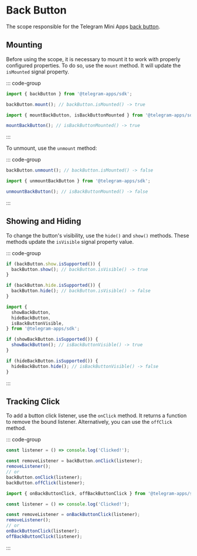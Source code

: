 # Back Button

The scope responsible for the Telegram Mini Apps [back button](../../../../platform/back-button.md).

## Mounting

Before using the scope, it is necessary to mount it to work with properly configured properties. To
do so, use the `mount` method. It will update the `isMounted` signal property.

::: code-group

```ts [Using object]
import { backButton } from '@telegram-apps/sdk';

backButton.mount(); // backButton.isMounted() -> true
```

```ts [Using functions]
import { mountBackButton, isBackButtonMounted } from '@telegram-apps/sdk';

mountBackButton(); // isBackButtonMounted() -> true
```

:::

To unmount, use the `unmount` method:

::: code-group

```ts [Using object]
backButton.unmount(); // backButton.isMounted() -> false
```

```ts [Using functions]
import { unmountBackButton } from '@telegram-apps/sdk';

unmountBackButton(); // isBackButtonMounted() -> false
```

:::


## Showing and Hiding

To change the button's visibility, use the `hide()` and `show()` methods. These methods update
the `isVisible` signal property value.

::: code-group

```ts [Using object]
if (backButton.show.isSupported()) {
  backButton.show(); // backButton.isVisible() -> true
}

if (backButton.hide.isSupported()) {
  backButton.hide(); // backButton.isVisible() -> false
}
```

```ts [Using functions]
import {
  showBackButton,
  hideBackButton,
  isBackButtonVisible,
} from '@telegram-apps/sdk';

if (showBackButton.isSupported()) {
  showBackButton(); // isBackButtonVisible() -> true
}

if (hideBackButton.isSupported()) {
  hideBackButton.hide(); // isBackButtonVisible() -> false
}
```

:::

## Tracking Click

To add a button click listener, use the `onClick` method. It returns a function to remove the bound
listener. Alternatively, you can use the `offClick` method.

::: code-group

```ts [Using object]
const listener = () => console.log('Clicked!');

const removeListener = backButton.onClick(listener);
removeListener();
// or
backButton.onClick(listener);
backButton.offClick(listener);
```

```ts [Using functions]
import { onBackButtonClick, offBackButtonClick } from '@telegram-apps/sdk';

const listener = () => console.log('Clicked!');

const removeListener = onBackButtonClick(listener);
removeListener();
// or
onBackButtonClick(listener);
offBackButtonClick(listener);
```

:::

